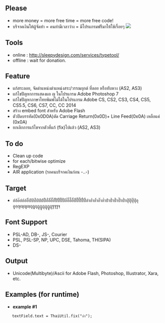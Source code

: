 ## Please ##
  * more money = more free time = more free code!
  * บริจาคเงินให้ผู้จัดทำ = คนทำมีเวลาว่าง = มีโปรแกรมฟรีมาให้ใช้เรื่อยๆ
[![](https://www.paypal.com/en_GB/i/btn/btn_donate_SM.gif)](https://www.paypal.com/cgi-bin/webscr?cmd=_xclick&business=katopz%40sleepydesign%2ecom&item_name=sleepydesign&no_shipping=0&no_note=1&tax=0&currency_code=USD&charset=UTF%2d8)

## Tools ##
  * online : http://sleepydesign.com/services/typetool/
  * offline : wait for donation.

## Feature ##
  * แก้สระลอย, จัดตำแหน่งตำแหน่งสระ/วรรณยุกต์ ที่ลอย หรือทับหาง (AS2, AS3)
  * แก้ไขปัญหาการแสดงผล ญ ในโปรแกรม Adobe Photoshop 7
  * แก้ไขปัญหาภาษาไทยพิมพ์ไม่ได้ในโปรแกรม Adobe CS, CS2, CS3, CS4, CS5, CS5.5, CS6, CS7, CC, CC 2014
  * สร้าง embed font สำหรับ Adobe Flash
  * ตัวปัดบรรทัด(0x0D0A)ตัด Carriage Return(0x0D)+ Line Feed(0x0A) เหลือแค่ (0x0A)
  * ยกเลิกการแก้ไขจากตัวที่แก้ (fix)ไปแล้ว (AS2, AS3)

## To do ##
  * Clean up code
  * for each/bitwise optimize
  * RegEXP
  * AIR application (รอคนบริจาคเงินก่อน -..-)

## Target ##
  * อ่อ้อ๊อ๋อ์อํอ็ป่ป้ป๊ป๋ป์ปํป็อั่อั้อั๊อั๋ปั่ปั้ปั๊ปั๋อิ่อี้อึ๊อื๋ปิ่ปี้ปึ๊ปื๋ปิ์อำอ่ำอ้ำอ๊ำอ๋ำปำป่ำป้ำป๊ำป๋ำปุ่ปุ้ปุ๊ปุ๋อุอูอฺญญุญูญฺฤุฤูฤฺฎุฎูฎฺฏุฏูฏฺฐฐุฐูฐฺ

## Font Support ##
  * PSL-AD, DB-, JS-, Courier
  * PSL, PSL-SP, NP, UPC, DSE, Tahoma, TH(SIPA)
  * DS-

## Output ##
  * Unicode(Multibyte)/Ascii for Adobe Flash, Photoshop, Illustrator, Xara, etc.

## Examples (for runtime) ##
  * **example #1**
```
   textField.text = ThaiUtil.fix("ก่า");
```